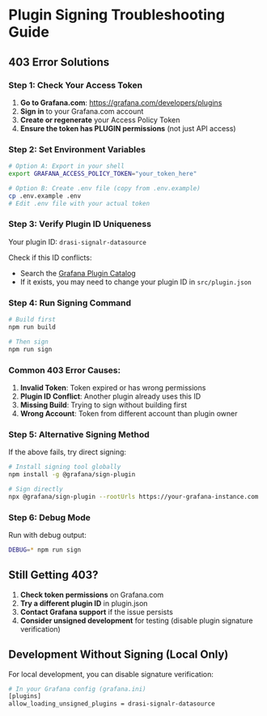 # Plugin Signing Troubleshooting Guide

## 403 Error Solutions

### Step 1: Check Your Access Token

1. **Go to Grafana.com**: https://grafana.com/developers/plugins
2. **Sign in** to your Grafana.com account
3. **Create or regenerate** your Access Policy Token
4. **Ensure the token has PLUGIN permissions** (not just API access)

### Step 2: Set Environment Variables

```bash
# Option A: Export in your shell
export GRAFANA_ACCESS_POLICY_TOKEN="your_token_here"

# Option B: Create .env file (copy from .env.example)
cp .env.example .env
# Edit .env file with your actual token
```

### Step 3: Verify Plugin ID Uniqueness

Your plugin ID: `drasi-signalr-datasource`

Check if this ID conflicts:
- Search the [Grafana Plugin Catalog](https://grafana.com/grafana/plugins/)
- If it exists, you may need to change your plugin ID in `src/plugin.json`

### Step 4: Run Signing Command

```bash
# Build first
npm run build

# Then sign
npm run sign
```

### Common 403 Error Causes:

1. **Invalid Token**: Token expired or has wrong permissions
2. **Plugin ID Conflict**: Another plugin already uses this ID
3. **Missing Build**: Trying to sign without building first
4. **Wrong Account**: Token from different account than plugin owner

### Step 5: Alternative Signing Method

If the above fails, try direct signing:

```bash
# Install signing tool globally
npm install -g @grafana/sign-plugin

# Sign directly
npx @grafana/sign-plugin --rootUrls https://your-grafana-instance.com
```

### Step 6: Debug Mode

Run with debug output:

```bash
DEBUG=* npm run sign
```

## Still Getting 403?

1. **Check token permissions** on Grafana.com
2. **Try a different plugin ID** in plugin.json
3. **Contact Grafana support** if the issue persists
4. **Consider unsigned development** for testing (disable plugin signature verification)

## Development Without Signing (Local Only)

For local development, you can disable signature verification:

```bash
# In your Grafana config (grafana.ini)
[plugins]
allow_loading_unsigned_plugins = drasi-signalr-datasource
```